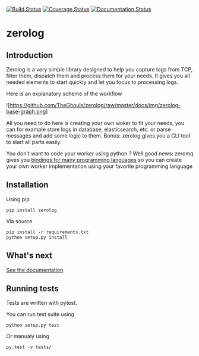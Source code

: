 [![Build Status](https://travis-ci.org/TheGhouls/zerolog.svg?branch=master)](https://travis-ci.org/TheGhouls/zerolog)
[![Coverage Status](https://coveralls.io/repos/github/TheGhouls/zerolog/badge.svg?branch=master)](https://coveralls.io/github/TheGhouls/zerolog?branch=master)
[![Documentation Status](https://readthedocs.org/projects/zerolog/badge/?version=latest)](http://zerolog.readthedocs.io/en/latest/?badge=latest)

# zerolog

## Introduction

Zerolog is a very simple library designed to help you capture logs from TCP, filter them, dispatch them and process them for your needs.
It gives you all needed elements to start quickly and let you focus to processing logs.

Here is an explanatory scheme of the workflow

![https://github.com/TheGhouls/zerolog/raw/master/docs/img/zerolog-base-graph.png]

All you need to do here is creating your own woker to fit your needs, you can for example store logs in database, elasticsearch, etc. or parse messages and add some logic to them.
Bonus: zerolog gives you a CLI tool to start all parts easily.

You don't want to code your worker using python ? Well good news: zeromq gives you [bindings for many programming languages](http://zeromq.org/bindings:_start) so you can create your own worker implementation using your favorite programming language

## Installation

Using pip

```
pip install zerolog
```

Via source

```
pip install -r requirements.txt
python setup.py install
```

## What's next

[See the documentation](http://zerolog.readthedocs.io/en/latest/?badge=latest)

## Running tests

Tests are written with pytest.

You can run test suite using 


```
python setup.py test
```

Or manualy using 


```
py.test -v tests/
```
